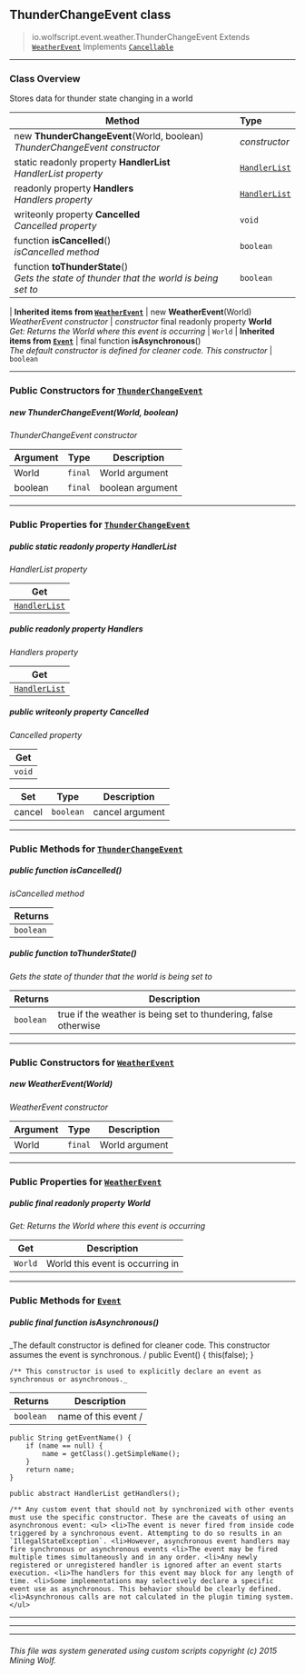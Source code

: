 ## ThunderChangeEvent __class__

>io.wolfscript.event.weather.ThunderChangeEvent
>Extends [`WeatherEvent`](WeatherEvent.md)
>Implements [`Cancellable`](..\Cancellable.md)

---

### Class Overview

Stores data for thunder state changing in a world

Method | Type   
--- | :--- 
new __ThunderChangeEvent__(World, boolean) <br> _ThunderChangeEvent constructor_ | _constructor_
static readonly property __HandlerList__ <br> _HandlerList property_ | [`HandlerList`](..\HandlerList.md)
 readonly property __Handlers__ <br> _Handlers property_ | [`HandlerList`](..\HandlerList.md)
 writeonly property __Cancelled__ <br> _Cancelled property_ | `void`
 function __isCancelled__() <br> _isCancelled method_ | `boolean`
 function __toThunderState__() <br> _Gets the state of thunder that the world is being set to_ | `boolean`
 |
__Inherited items from [`WeatherEvent`](WeatherEvent.md)__ |
new __WeatherEvent__(World) <br> _WeatherEvent constructor_ | _constructor_
final readonly property __World__ <br> _Get: Returns the World where this event is occurring_ | `World`
 |
__Inherited items from [`Event`](..\Event.md)__ |
final function __isAsynchronous__() <br> _The default constructor is defined for cleaner code. This constructor_ | `boolean`







---

### Public Constructors for [`ThunderChangeEvent`](ThunderChangeEvent.md)

##### <a id='thunderchangeevent'></a>new __ThunderChangeEvent__(World, boolean) 

_ThunderChangeEvent constructor_

Argument | Type | Description  
--- | --- | --- 
World | `final` | World argument
boolean | `final` | boolean argument

---

### Public Properties for [`ThunderChangeEvent`](ThunderChangeEvent.md)

##### <a id='handlerlist'></a>public static readonly property __HandlerList__

_HandlerList property_

Get | 
--- | 
[`HandlerList`](..\HandlerList.md) |



##### <a id='handlers'></a>public  readonly property __Handlers__

_Handlers property_

Get | 
--- | 
[`HandlerList`](..\HandlerList.md) |



##### <a id='cancelled'></a>public  writeonly property __Cancelled__

_Cancelled property_

Get | 
--- | 
`void` |

Set | Type | Description  
--- | --- | --- 
cancel | `boolean` | cancel argument


---

### Public Methods for [`ThunderChangeEvent`](ThunderChangeEvent.md)

##### <a id='iscancelled'></a>public  function __isCancelled__()

_isCancelled method_

Returns | 
--- | 
`boolean` |


##### <a id='tothunderstate'></a>public  function __toThunderState__()

_Gets the state of thunder that the world is being set to_

Returns | Description
--- | --- 
`boolean` | true if the weather is being set to thundering, false otherwise


---
### Public Constructors for [`WeatherEvent`](WeatherEvent.md)

##### <a id='weatherevent'></a>new __WeatherEvent__(World) 

_WeatherEvent constructor_

Argument | Type | Description  
--- | --- | --- 
World | `final` | World argument

---

### Public Properties for [`WeatherEvent`](WeatherEvent.md)

##### <a id='world'></a>public final readonly property __World__

_Get: Returns the World where this event is occurring_

Get | Description
--- | --- 
`World` | World this event is occurring in



---

### Public Methods for [`Event`](..\Event.md)

##### <a id='isasynchronous'></a>public final function __isAsynchronous__()

_The default constructor is defined for cleaner code. This constructor assumes the event is synchronous. /
    public Event() {
        this(false);
    }

    /** This constructor is used to explicitly declare an event as synchronous or asynchronous._

Returns | Description
--- | --- 
`boolean` | name of this event /
    public String getEventName() {
        if (name == null) {
            name = getClass().getSimpleName();
        }
        return name;
    }

    public abstract HandlerList getHandlers();

    /** Any custom event that should not by synchronized with other events must use the specific constructor. These are the caveats of using an asynchronous event: <ul> <li>The event is never fired from inside code triggered by a synchronous event. Attempting to do so results in an `IllegalStateException`. <li>However, asynchronous event handlers may fire synchronous or asynchronous events <li>The event may be fired multiple times simultaneously and in any order. <li>Any newly registered or unregistered handler is ignored after an event starts execution. <li>The handlers for this event may block for any length of time. <li>Some implementations may selectively declare a specific event use as asynchronous. This behavior should be clearly defined. <li>Asynchronous calls are not calculated in the plugin timing system. </ul>


---


---


---


###### This file was system generated using custom scripts copyright (c) 2015 Mining Wolf.
	

